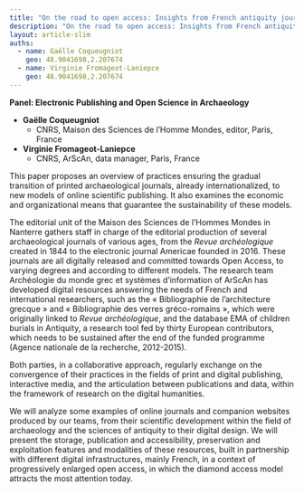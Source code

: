 ```yaml
---
title: "On the road to open access: Insights from French antiquity journals and databases"
description: "On the road to open access: Insights from French antiquity journals and databases"
layout: article-slim
auths:
  - name: Gaëlle Coqueugniot
    geo: 48.9041698,2.207674
  - name: Virginie Fromageot-Laniepce
    geo: 48.9041698,2.207674
---
```


**Panel: Electronic Publishing and Open Science in Archaeology**

- **Gaëlle Coqueugniot**
  - CNRS, Maison des Sciences de l’Homme Mondes, editor, Paris, France
- **Virginie Fromageot-Laniepce**
  - CNRS, ArScAn, data manager, Paris, France

This paper proposes an overview of practices ensuring the gradual transition of printed archaeological journals, already internationalized, to new models of online scientific publishing. It also examines the economic and organizational means that guarantee the sustainability of these models.

The editorial unit of the Maison des Sciences de l’Hommes Mondes in Nanterre gathers staff in charge of the editorial production of several archaeological journals of various ages, from the _Revue archéologique_ created in 1844 to the electronic journal Americae founded in 2016. These journals are all digitally released and committed towards Open Access, to varying degrees and according to different models. The research team Archéologie du monde grec et systèmes d’information of ArScAn has developed digital resources answering the needs of French and international researchers, such as the « Bibliographie de l’architecture grecque » and « Bibliographie des verres gréco-romains », which were originally linked to _Revue archéologique_, and the database EMA of children burials in Antiquity, a research tool fed by thirty European contributors, which needs to be sustained after the end of the funded programme (Agence nationale de la recherche, 2012-2015). 

Both parties, in a collaborative approach, regularly exchange on the convergence of their practices in the fields of print and digital publishing, interactive media, and the articulation between publications and data, within the framework of research on the digital humanities.

We will analyze some examples of online journals and companion websites produced by our teams, from their scientific development within the field of archaeology and the sciences of antiquity to their digital design.
We will present the storage, publication and accessibility, preservation and exploitation features and modalities of these resources, built in partnership with different digital infrastructures, mainly French, in a context of progressively enlarged open access, in which the diamond access model attracts the most attention today.
